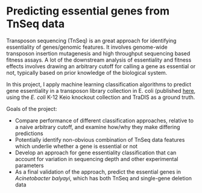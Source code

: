 # Predicting essential genes from TnSeq data

Transposon sequencing (TnSeq) is an great approach for identifying essentiality of genes/genomic features. It involves genome-wide transposon insertion mutagenesis and high throughput sequencing based fitness assays. A lot of the downstream analysis of essentiality and fitness effects involves drawing an arbitrary cutoff for calling a gene as essential or not, typically based on prior knowledge of the biological system. 

In this project, I apply machine learning classification algorithms to predict gene essentiality in a transposon library collection in E. coli (published [here](https://www.biorxiv.org/content/10.1101/2022.05.17.492023), using the *E. coli* K-12 Keio knockout collection and TraDIS as a ground truth. 

Goals of the project:
- Compare performance of different classification approaches, relative to a naive arbitrary cutoff, and examine how/why they make differing predictions
- Potentially identify non-obvious combination of TnSeq data features which underlie whether a gene is essential or not
- Develop an approach for gene essentiality classification that can account for variation in sequencing depth and other experimental parameters
- As a final validation of the approach, predict the essential genes in *Acinetobacter balyayi*, which has both TnSeq and single-gene deletion data
